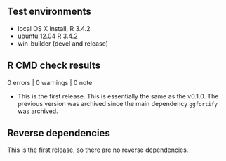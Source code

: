 ## Test environments
* local OS X install, R 3.4.2
* ubuntu 12.04 R 3.4.2
* win-builder (devel and release)

## R CMD check results

0 errors | 0 warnings | 0 note

* This is the first release. This is essentially the same as the v0.1.0. The previous version was archived since the main dependency `ggfortify` was archived.

## Reverse dependencies

This is the first release, so there are no reverse dependencies.
